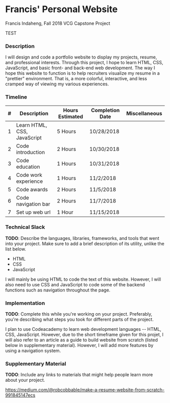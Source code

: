 # Francis' Personal Website
Francis Indaheng, Fall 2018 VCG Capstone Project

TEST

### Description

I will design and code a portfolio website to display my projects, resume, and professional interests. Through this project, I hope to learn HTML, CSS, JavaScript, and basic front- and back-end web development. The way I hope this website to function is to help recruiters visualize my resume in a "prettier" environment. That is, a more colorful, interactive, and less cramped way of viewing my various experiences.

### Timeline

| # | Description   | Hours Estimated | Completion Date | Miscellaneous |
| - | ------------- | --------------- | --------------- | ------------- |
| 1 | Learn HTML, CSS, JavaScript | 5 Hours | 10/28/2018 |  |
| 2 | Code introduction | 2 Hours | 10/30/2018 |  |
| 3 | Code education | 1 Hours | 10/31/2018 |  |
| 4 | Code work experience | 1 Hours | 11/2/2018 |  |
| 5 | Code awards | 2 Hours | 11/5/2018 |  |
| 6 | Code navigation bar | 2 Hours | 11/7/2018 |  |
| 7 | Set up web url  | 1 Hour | 11/15/2018 |  |

### Technical Slack
**TODO**: Describe the languages, libraries, frameworks, and tools that went into your project. Make sure to add a brief description of its utility, unlike the list below.

* HTML
* CSS
* JavaScript

I will mainly be using HTML to code the text of this website. However, I will also need to use CSS and JavaScript to code some of the backend functions such as navigation throughout the page.

### Implementation
**TODO**: Complete this while you're working on your project. Preferably, you're describing what steps you took for different parts of the project.

I plan to use Codeacademy to learn web development languages -- HTML, CSS, JavaScript. However, due to the short timeframe given for this projet, I will also refer to an article as a guide to build website from scratch (listed below in supplementary material). However, I will add more features by using a navigation system.

### Supplementary Material
**TODO**: Include any links to materials that might help people learn more about your project.

https://medium.com/@robcobbable/make-a-resume-website-from-scratch-991845147ecs
